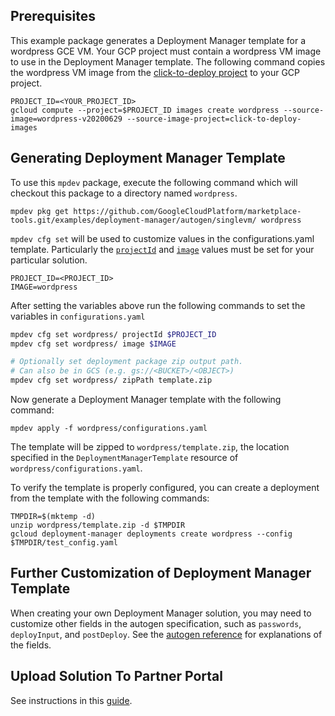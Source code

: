 ## Prerequisites

This example package generates a Deployment Manager template for a wordpress GCE
VM. Your GCP project must contain a wordpress VM image to use in the Deployment
Manager template. The following command copies the wordpress VM image from the
[click-to-deploy project](https://github.com/GoogleCloudPlatform/click-to-deploy)
to your GCP project.

```
PROJECT_ID=<YOUR_PROJECT_ID>
gcloud compute --project=$PROJECT_ID images create wordpress --source-image=wordpress-v20200629 --source-image-project=click-to-deploy-images
```

## Generating Deployment Manager Template

To use this `mpdev` package, execute the following command which will checkout this
package to a directory named `wordpress`.

```
mpdev pkg get https://github.com/GoogleCloudPlatform/marketplace-tools.git/examples/deployment-manager/autogen/singlevm/ wordpress
```

`mpdev cfg set` will be used to customize values in the 
configurations.yaml template. Particularly the
[`projectId`](../../../../docs/autogen-reference.md#cloud.deploymentmanager.autogen.ImageSpec) 
and [`image`](../../../../docs/autogen-reference.md#cloud.deploymentmanager.autogen.ImageSpec)
values must be set for your particular solution.

```
PROJECT_ID=<PROJECT_ID>
IMAGE=wordpress
```

After setting the variables above run the following commands to set the
variables in `configurations.yaml`

```bash
mpdev cfg set wordpress/ projectId $PROJECT_ID
mpdev cfg set wordpress/ image $IMAGE

# Optionally set deployment package zip output path.
# Can also be in GCS (e.g. gs://<BUCKET>/<OBJECT>)
mpdev cfg set wordpress/ zipPath template.zip
```

Now generate a Deployment Manager template with the following command:

```
mpdev apply -f wordpress/configurations.yaml
```

The template will be zipped to `wordpress/template.zip`, the location specified
in the `DeploymentManagerTemplate` resource of `wordpress/configurations.yaml`.

To verify the template is properly configured, you can create a deployment from
the template with the following commands:

```
TMPDIR=$(mktemp -d)
unzip wordpress/template.zip -d $TMPDIR
gcloud deployment-manager deployments create wordpress --config $TMPDIR/test_config.yaml
```

## Further Customization of Deployment Manager Template

When creating your own Deployment Manager solution, you may need to
customize other fields in the autogen specification, such as `passwords`,
`deployInput`, and `postDeploy`. See the 
[autogen reference](../../../../docs/autogen-reference.md)
for explanations of the fields.

## Upload Solution To Partner Portal

See instructions in this 
[guide](../../../../docs/deployment-manager-guide.md).
